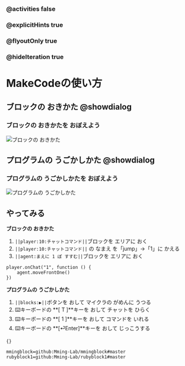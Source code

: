 ### @activities false
### @explicitHints true
### @flyoutOnly true 
### @hideIteration true

# MakeCodeの使い方

<!-- ====================== -->
##  ブロックの おきかた @showdialog
### ブロックの おきかたを おぼえよう
![ブロックの おきかた](https://yutari-club.github.io/mctuto/firststeps01/01-01.gif)

<!-- ====================== -->
##  プログラムの うごかしかた @showdialog
### プログラムの うごかしかたを おぼえよう
![プログラムの うごかしかた](https://yutari-club.github.io/mctuto/firststeps01/01-02.gif)

<!-- ====================== -->
##  やってみる
**ブロックの おきかた**
1. ``||player:10:チャットコマンド||``ブロックを エリアに おく
1. ``||player:10:チャットコマンド||`` の なまえ を「jump」->「1」に かえる
1. ``||agent:まえに 1 ぽ すすむ||``ブロックを エリアに おく

```blocks
player.onChat("1", function () {
    agent.moveFrontOne()
})
```
**プログラムの うごかしかた**
1. ``||blocks:▶||``ボタンを おして マイクラの がめんに うつる
1. ⌨️キーボードの **[ T ]**キーを おして チャットを ひらく
1. ⌨️キーボードの **[ 1 ]**キーを おして コマンドを いれる
1. ⌨️キーボードの **[⏎Enter]**キーを おして じっこうする

<!-- 最初から表示するブロック -->
```template
{}
```

<!-- カスタムブロックの宣言 -->
```package
mmingblock=github:Mming-Lab/mmingblock#master
rubyblock1=github:Mming-Lab/rubyblock1#master
```

